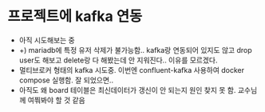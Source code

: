 # 프로젝트에 kafka 연동
- 아직 시도해보는 중
- +) mariadb에 특정 유저 삭제가 불가능함.. kafka랑 연동되어 있지도 않고 drop user도 해보고 delete랑 다 해봤는데 안 지워진다.. 이유를 모르겠다.
- 멀티브로커 형태의 kafka 시도중. 이번엔 confluent-kafka 사용하여 docker compose 실행함. 잘 되었으면..
- 아직도 왜 board 테이블은 최신데이터가 갱신이 안 되는지 원인 찾지 못 함. 교수님께 여쭤봐야 할 것 같음
